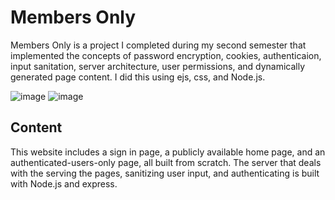 # Members Only
Members Only is a project I completed during my second semester that implemented the concepts of password encryption, cookies, authenticaion, input sanitation, server architecture, user permissions, and dynamically generated page content. I did this using ejs, css, and Node.js.

![image](https://github.com/user-attachments/assets/be16d73d-a57c-4aed-9694-f3c8d968ff9d)
![image](https://github.com/user-attachments/assets/f33ce0f4-23fd-49f3-bbd4-c31e26d78405)

## Content
This website includes a sign in page, a publicly available home page, and an authenticated-users-only page, all built from scratch. The server that deals with the serving the pages, sanitizing user input, and authenticating is built with Node.js and express.
